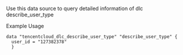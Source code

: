 Use this data source to query detailed information of dlc describe_user_type

Example Usage

```hcl
data "tencentcloud_dlc_describe_user_type" "describe_user_type" {
  user_id = "127382378"
  }
```